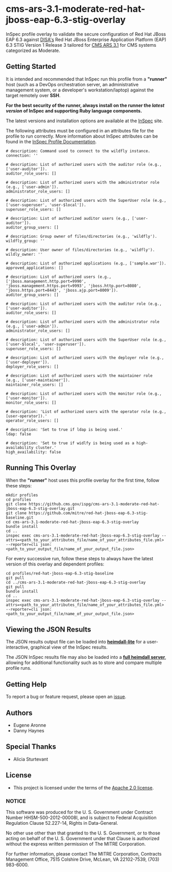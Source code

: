 # cms-ars-3.1-moderate-red-hat-jboss-eap-6.3-stig-overlay
InSpec profile overlay to validate the secure configuration of Red Hat JBoss EAP 6.3 against [DISA's](https://iase.disa.mil/stigs/Pages/index.aspx) Red Hat JBoss Enterprise Application Platform (EAP) 6.3 STIG Version 1 Release 3 tailored for [CMS ARS 3.1](https://www.cms.gov/Research-Statistics-Data-and-Systems/CMS-Information-Technology/InformationSecurity/Info-Security-Library-Items/ARS-31-Publication.html) for CMS systems categorized as Moderate.

## Getting Started
It is intended and recommended that InSpec run this profile from a __"runner"__ host (such as a DevOps orchestration server, an administrative management system, or a developer's workstation/laptop) against the target remotely over __SSH__.

__For the best security of the runner, always install on the runner the _latest version_ of InSpec and supporting Ruby language components.__ 

The latest versions and installation options are available at the [InSpec](http://inspec.io/) site.

The following attributes must be configured in an attributes file for the profile to run correctly. More information about InSpec attributes can be found in the [InSpec Profile Documentation](https://www.inspec.io/docs/reference/profiles/).

```
# description: Command used to connect to the wildfly instance.
connection: ''
  
# description: List of authorized users with the auditor role (e.g., ['user-auditor']).
auditor_role_users: []
           
# description: List of authorized users with the administrator role (e.g., ['user-admin']).
administrator_role_users: []
  
# description: List of authorized users with the SuperUser role (e.g., ['user-superuser', 'user-$local']).
superuser_role_users: []
  
# description: List of authorized auditor users (e.g., ['user-auditor']).  
auditor_group_users: []
           
# description: Group owner of files/directories (e.g., 'wildfly').
wildfly_group: ''
           
# description: User owner of files/directories (e.g., 'wildfly').
wildly_owner: ''
  
# description: List of authorized applications (e.g., ['sample.war']).
approved_applications: []

# description: List of authorized users (e.g., ['jboss.management.http.port=9990', 'jboss.management.https.port=9993', 'jboss.http.port=8080', 'jboss.https.port=8443', 'jboss.ajp.port=8009']).
auditor_group_users: []
           
# description: List of authorized users with the auditor role (e.g., ['user-auditor']).
auditor_role_users: []

# description: List of authorized users with the administrator role (e.g., ['user-admin']).
administrator_role_users: []
           
# description: List of authorized users with the SuperUser role (e.g., ['user-$local', 'user-superuser']).
superuser_role_users: []

# description: List of authorized users with the deployer role (e.g., ['user-deployer']).
deployer_role_users: []
           
# description: List of authorized users with the maintainer role (e.g., ['user-maintainer']).
maintainer_role_users: []

# description: List of authorized users with the monitor role (e.g., ['user-monitor']).
monitor_role_users: []
           
# description: 'List of authorized users with the operator role (e.g., [user-operator]).'  
operator_role_users: []

# description: 'Set to true if ldap is being used.'
ldap: false

# description: 'Set to true if widlfy is being used as a high-availability cluster.'
high_availability: false
```

## Running This Overlay
When the __"runner"__ host uses this profile overlay for the first time, follow these steps: 

```
mkdir profiles
cd profiles
git clone https://github.cms.gov/ispg/cms-ars-3.1-moderate-red-hat-jboss-eap-6.3-stig-overlay.git
git clone https://github.com/mitre/red-hat-jboss-eap-6.3-stig-baseline.git
cd cms-ars-3.1-moderate-red-hat-jboss-eap-6.3-stig-overlay
bundle install
cd ..
inspec exec cms-ars-3.1-moderate-red-hat-jboss-eap-6.3-stig-overlay --attrs=<path_to_your_attributes_file/name_of_your_attributes_file.yml> --reporter=cli json:<path_to_your_output_file/name_of_your_output_file.json>
```

For every successive run, follow these steps to always have the latest version of this overlay and dependent profiles:

```
cd profiles/red-hat-jboss-eap-6.3-stig-baseline
git pull
cd ../cms-ars-3.1-moderate-red-hat-jboss-eap-6.3-stig-overlay
git pull
bundle install
cd ..
inspec exec cms-ars-3.1-moderate-red-hat-jboss-eap-6.3-stig-overlay --attrs=<path_to_your_attributes_file/name_of_your_attributes_file.yml> --reporter=cli json:<path_to_your_output_file/name_of_your_output_file.json>
```

## Viewing the JSON Results

The JSON results output file can be loaded into __[heimdall-lite](https://mitre.github.io/heimdall-lite/)__ for a user-interactive, graphical view of the InSpec results. 

The JSON InSpec results file may also be loaded into a __[full heimdall server](https://github.com/mitre/heimdall)__, allowing for additional functionality such as to store and compare multiple profile runs.

## Getting Help
To report a bug or feature request, please open an [issue](https://github.cms.gov/ISPG/cms-ars-3.1-moderate-red-hat-jboss-eap-6.3-stig-overlay/issues/new).

## Authors
* Eugene Aronne
* Danny Haynes

## Special Thanks
* Alicia Sturtevant

## License
* This project is licensed under the terms of the [Apache 2.0 license](https://www.apache.org/licenses/LICENSE-2.0).

### NOTICE  

This software was produced for the U. S. Government under Contract Number HHSM-500-2012-00008I, and is subject to Federal Acquisition Regulation Clause 52.227-14, Rights in Data-General.  

No other use other than that granted to the U. S. Government, or to those acting on behalf of the U. S. Government under that Clause is authorized without the express written permission of The MITRE Corporation.

For further information, please contact The MITRE Corporation, Contracts Management Office, 7515 Colshire Drive, McLean, VA  22102-7539, (703) 983-6000.
